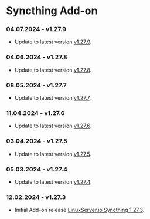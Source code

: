 # Syncthing Add-on

### 04.07.2024 - v1.27.9 
  - Update to latest version [v1.27.9](https://github.com/linuxserver/docker-syncthing/releases/tag/v1.27.9-ls149).

### 04.06.2024 - v1.27.8 
  - Update to latest version [v1.27.8](https://github.com/linuxserver/docker-syncthing/releases/tag/v1.27.8-ls145).

### 08.05.2024 - v1.27.7 
  - Update to latest version [v1.27.7](https://github.com/linuxserver/docker-syncthing/releases/tag/v1.27.7-ls141).

### 11.04.2024 - v1.27.6 
  - Update to latest version [v1.27.6](https://github.com/linuxserver/docker-syncthing/releases/tag/v1.27.6-ls138).

### 03.04.2024 - v1.27.5 
  - Update to latest version [v1.27.5](https://github.com/linuxserver/docker-syncthing/releases/tag/v1.27.5-ls137).

### 05.03.2024 - v1.27.4 
  - Update to latest version [v1.27.4](https://github.com/linuxserver/docker-syncthing/releases/tag/v1.27.4-ls133).

### 12.02.2024 - v1.27.3
  - Initial Add-on release [LinuxServer.io Syncthing 1.27.3](https://github.com/linuxserver/docker-syncthing/releases/tag/v1.27.3-ls130).